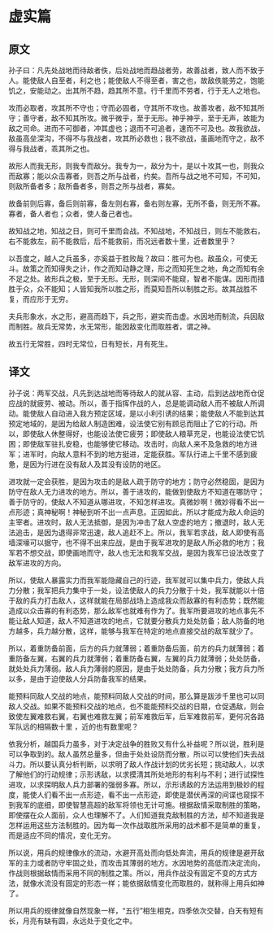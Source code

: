 # 虚实篇

## 原文

孙子曰：凡先处战地而待敌者佚，后处战地而趋战者劳，故善战者，致人而不致于人。能使敌人自至者，利之也；能使敌人不得至者，害之也，故敌佚能劳之，饱能饥之，安能动之。出其所不趋，趋其所不意。行千里而不劳者，行于无人之地也。

攻而必取者，攻其所不守也；守而必固者，守其所不攻也。故善攻者，敌不知其所守；善守者，敌不知其所攻。微乎微乎，至于无形。神乎神乎，至于无声，故能为敌之司命。进而不可御者，冲其虚也；退而不可追者，速而不可及也。故我欲战，敌虽高垒深沟，不得不与我战者，攻其所必救也；我不欲战，虽画地而守之，敌不得与我战者，乖其所之也。

故形人而我无形，则我专而敌分。我专为一，敌分为十，是以十攻其一也，则我众而敌寡；能以众击寡者，则吾之所与战者，约矣。吾所与战之地不可知，不可知，则敌所备者多；敌所备者多，则吾之所与战者，寡矣。

故备前则后寡，备后则前寡，备左则右寡，备右则左寡，无所不备，则无所不寡。寡者，备人者也；众者，使人备己者也。

故知战之地，知战之日，则可千里而会战。不知战地，不知战日，则左不能救右，右不能救左，前不能救后，后不能救前，而况远者数十里，近者数里乎？

以吾度之，越人之兵虽多，亦奚益于胜败哉？故曰：胜可为也。敌虽众，可使无斗。故策之而知得失之计，作之而知动静之理，形之而知死生之地，角之而知有余不足之处。故形兵之极，至于无形。无形，则深间不能窥，智者不能谋。因形而措胜于众，众不能知；人皆知我所以胜之形，而莫知吾所以制胜之形。故其战胜不复，而应形于无穷。

夫兵形象水，水之形，避高而趋下，兵之形，避实而击虚。水因地而制流，兵因敌而制胜。故兵无常势，水无常形，能因敌变化而取胜者，谓之神。

故五行无常胜，四时无常位，日有短长，月有死生。

## 译文

孙子说：两军交战，凡先到达战地而等待敌人的就从容、主动，后到达战地而仓促应战的就疲劳、被动。所以，善于指挥作战的人，总是能调动敌人而不被敌人所调动。能使敌人自动进入我方预定区域，是以小利引诱的结果；能使敌人不能到达其预定地域的，是因为给敌人制造困难，设法使它别有顾忌而阻止了它的行动。所以，即使敌人休整得好，也能设法使它疲劳；即使敌人粮草充足，也能设法使它饥困；即使敌军驻扎安稳，也能够使它移动。攻击时，向敌人来不及急救的地方进军；进军时，向敌人意料不到的地方挺进，定能获胜。军队行进上千里不感到疲惫，是因为行进在没有敌人及其没有设防的地区。

进攻就一定会获胜，是因为攻击的是敌人疏于防守的地方；防守必然稳固，是因为防守在敌人无力进攻的地方。所以，善于进攻的，能做到使敌方不知道在哪防守；善于防守的，使敌人不知道从哪进攻，不知怎样进攻。真微妙啊！微妙得看不出一点形迹；真神秘啊！神秘到听不出一点声息。正因如此，所以才能成为敌人命运的主宰者。进攻时，敌人无法抵御，是因为冲击了敌人空虚的地方；撤退时，敌人无法追击，是因为退得非常迅速，敌人追赶不上。所以，我军若求战，敌人即使有高墙深壕可以据守，也不得不出来应战，是由于我军进攻的是敌人所必救的地方；我军若不想交战，即使画地而守，敌人也无法和我军交战，是因为我军已设法改变了敌军进攻的方向。

所以，使敌人暴露实力而我军能隐藏自己的行迹，我军就可以集中兵力，使敌人兵力分散；我军把兵力集中于一处，设法使敌人的兵力分散于十处，我军就能以十倍于敌的兵力打击敌人，这样就能在局部战场上造成我众而敌寡的有利态势；既然能造成以众击寡的有利态势，那么敌军也就难有作为了。我军所要进攻的地点事先不能让敌人知道，敌人不知道进攻的地点，它就要分散兵力处处防备；敌人防备的地方越多，兵力越分散，这样，能够与我军在特定的地点直接交战的敌军就少了。

所以，着重防备前面，后方的兵力就薄弱；着重防备后面，前方的兵力就薄弱；着重防备左翼，右翼的兵力就薄弱；着重防备右翼，左翼的兵力就薄弱；处处防备，就处处兵力薄弱。敌人兵力薄弱的原因，是由于处处防备，兵力分散；我方兵力所以多，是由于迫使敌人分兵防备我军的结果。

能预料同敌人交战的地点，能预料同敌人交战的时间，那么算是跋涉千里也可以同敌人交战。如果不能预料交战的地点，也不能能预料交战的日期，仓促遇敌，则会致使左翼难救右翼，右翼也难救左翼；前军难救后军，后军难救前军，更何况各路军队远的相隔数十里 ，近的也有数里呢？

依我分析，越国兵力虽多，对于决定战争的胜败又有什么补益呢？所以说，胜利是可以争取到的。敌人虽然总量多，但由于处处设防而分散，所以可以使他们失去战斗力。所以要认真分析判断，以求明了敌人作战计划的优劣长短；挑动敌人，以求了解他们的行动规律；示形诱敌，以求摸清其所处地形的有利与不利；进行试探性进攻，以求探明敌人兵力部署的强弱多寡。所以，示形诱敌的方法运用到极妙的程度，能使人们看不出一点形迹，看不出一点形迹，即使是潜伏再深的间谍也窥探不到我军的底细，即使智慧高超的敌军将领也无计可施。根据敌情采取制胜的策略，即使摆在众人面前，众人也理解不了。人们知道我克敌制胜的方法，却不知道我是怎样运用这些方法制胜的。因为每一次作战取胜所采用的战术都不是简单的重复，而是适应不同的情况，变化无穷。

所以说，用兵的规律像水的流动，水避开高处而向低处奔流，用兵的规律是避开敌军的主力或者防守牢固之处，而攻击其薄弱的地方。水因地势的高低而决定流向，作战则根据敌情而采用不同的制胜之策。所以，用兵作战没有固定不变的方式方法，就像水流没有固定的形态一样；能依据敌情变化而取胜的，就称得上用兵如神了。

所以用兵的规律就像自然现象一样，“五行”相生相克，四季依次交替，白天有短有长，月亮有缺有圆，永远处于变化之中。